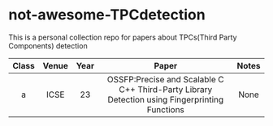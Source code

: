 # not-awesome-TPCdetection
This is a personal collection repo for papers about TPCs(Third Party Components) detection

|Class|Venue|Year|Paper|Notes|
| :--: | :----: | :---: | :----------------------------------------------------------------------------------------------: | :------: |
|a     |ICSE    |23     |OSSFP:Precise and Scalable C C++ Third-Party Library Detection using Fingerprinting Functions     |None|
